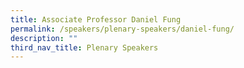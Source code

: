 ```yaml
---
title: Associate Professor Daniel Fung
permalink: /speakers/plenary-speakers/daniel-fung/
description: ""
third_nav_title: Plenary Speakers
---
```

